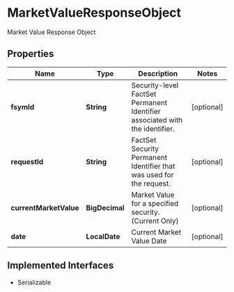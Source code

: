 

# MarketValueResponseObject

Market Value Response Object

## Properties

Name | Type | Description | Notes
------------ | ------------- | ------------- | -------------
**fsymId** | **String** | Security-level FactSet Permanent Identifier associated with the identifier. |  [optional]
**requestId** | **String** | FactSet Security Permanent Identifier that was used for the request. |  [optional]
**currentMarketValue** | **BigDecimal** | Market Value for a specified security. (Current Only) |  [optional]
**date** | **LocalDate** | Current Market Value Date |  [optional]


## Implemented Interfaces

* Serializable


